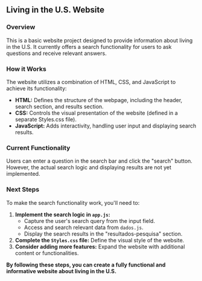 ## **Living in the U.S. Website**

### **Overview**

This is a basic website project designed to provide information about living in the U.S. It currently offers a search functionality for users to ask questions and receive relevant answers.

### **How it Works**

The website utilizes a combination of HTML, CSS, and JavaScript to achieve its functionality:

* **HTML:** Defines the structure of the webpage, including the header, search section, and results section.
* **CSS:** Controls the visual presentation of the website (defined in a separate Styles.css file).
* **JavaScript:** Adds interactivity, handling user input and displaying search results.

### **Current Functionality**

Users can enter a question in the search bar and click the "search" button. However, the actual search logic and displaying results are not yet implemented.

### **Next Steps**

To make the search functionality work, you'll need to:

1. **Implement the search logic in `app.js`:**
   * Capture the user's search query from the input field.
   * Access and search relevant data from `dados.js`.
   * Display the search results in the "resultados-pesquisa" section.
2. **Complete the `Styles.css` file:** Define the visual style of the website.
3. **Consider adding more features:** Expand the website with additional content or functionalities.

**By following these steps, you can create a fully functional and informative website about living in the U.S.**

